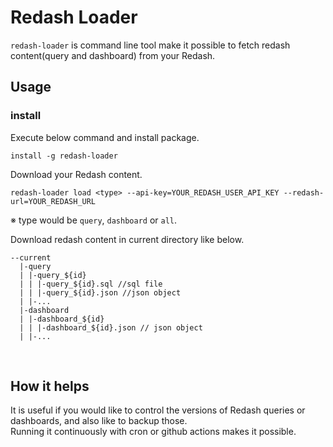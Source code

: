 # Redash Loader

  `redash-loader` is command line tool make it possible to fetch redash content(query and dashboard) from your Redash.
  <br>

## Usage

### install

Execute below command and install package.
```
install -g redash-loader
```

Download your Redash content.
```
redash-loader load <type> --api-key=YOUR_REDASH_USER_API_KEY --redash-url=YOUR_REDASH_URL
```
※ type would be `query`, `dashboard` or `all`.


Download redash content in current directory like below.
```
--current
  |-query
  | |-query_${id}
  | | |-query_${id}.sql //sql file
  | | |-query_${id}.json //json object
  | |-...
  |-dashboard
  | |-dashboard_${id}
  | | |-dashboard_${id}.json // json object
  | |-...
```
<br>

## How it helps
It is useful if you would like to control the versions of Redash queries or dashboards, and also like to backup those.<br>
Running it continuously with cron or github actions makes it possible.
